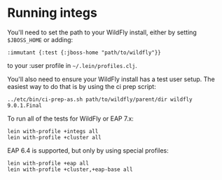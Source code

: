 # Running integs

You'll need to set the path to your WildFly install, either by setting
`$JBOSS_HOME` or adding:

    :immutant {:test {:jboss-home "path/to/wildfly"}}

to your :user profile in `~/.lein/profiles.clj`.

You'll also need to ensure your WildFly install has a test user
setup. The easiest way to do that is by using the ci prep script:

    ../etc/bin/ci-prep-as.sh path/to/wildfly/parent/dir wildfly 9.0.1.Final

To run all of the tests for WildFly or EAP 7.x:

    lein with-profile +integs all
    lein with-profile +cluster all

EAP 6.4 is supported, but only by using special profiles:

    lein with-profile +eap all
    lein with-profile +cluster,+eap-base all
